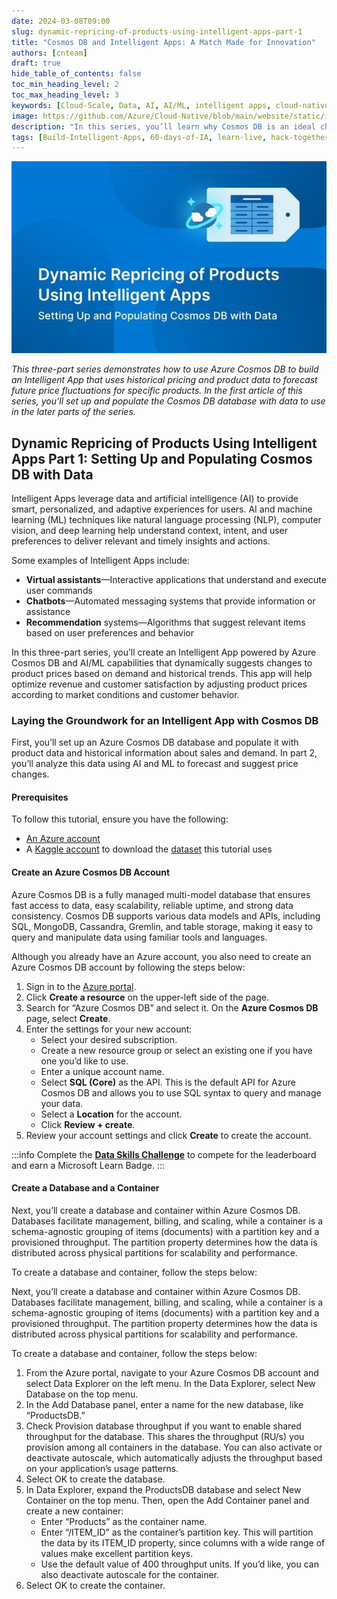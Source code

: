 ```yaml
---
date: 2024-03-08T09:00
slug: dynamic-repricing-of-products-using-intelligent-apps-part-1
title: "Cosmos DB and Intelligent Apps: A Match Made for Innovation"
authors: [cnteam]
draft: true
hide_table_of_contents: false
toc_min_heading_level: 2
toc_max_heading_level: 3
keywords: [Cloud-Scale, Data, AI, AI/ML, intelligent apps, cloud-native, 60-days, enterprise apps, digital experiences, app modernization]
image: https://github.com/Azure/Cloud-Native/blob/main/website/static/img/ogImage.png
description: "In this series, you’ll learn why Cosmos DB is an ideal choice for powering such applications—and how it makes building Intelligent Apps accessible and approachable. In the first article of this series, you’ll set up and populate the Cosmos DB database with data to use in the later parts of the series." 
tags: [Build-Intelligent-Apps, 60-days-of-IA, learn-live, hack-together, community-buzz, ask-the-expert, azure-kubernetes-service, azure-functions, azure-openai, azure-container-apps, azure-cosmos-db, github-copilot, github-codespaces, github-actions]
---
```


<head> 
  <meta property="og:url" content="https://azure.github.io/cloud-native/60daysofia/dynamic-repricing-of-products-using-intelligent-apps-part-1"/>
  <meta property="og:type" content="website"/> 
  <meta property="og:title" content="Build Intelligent Apps | AI Apps on Azure"/> 
  <meta property="og:description" content="In this series, you’ll learn why Cosmos DB is an ideal choice for powering such applications—and how it makes building Intelligent Apps accessible and approachable. In the first article of this series, you’ll set up and populate the Cosmos DB database with data to use in the later parts of the series."/> 
  <meta property="og:image" content="https://github.com/Azure/Cloud-Native/blob/main/website/static/img/ogImage.png"/> 
  <meta name="twitter:url" content="https://azure.github.io/Cloud-Native/60daysofIA/dynamic-repricing-of-products-using-intelligent-apps-part-1" /> 
  <meta name="twitter:title" content="Build Intelligent Apps | AI Apps on Azure" />
 <meta name="twitter:description" content="In this series, you’ll learn why Cosmos DB is an ideal choice for powering such applications—and how it makes building Intelligent Apps accessible and approachable. In the first article of this series, you’ll set up and populate the Cosmos DB database with data to use in the later parts of the series." />
  <meta name="twitter:image" content="https://azure.github.io/Cloud-Native/img/ogImage.png" /> 
  <meta name="twitter:card" content="summary_large_image" /> 
  <meta name="twitter:creator" content="@devanshidiaries" /> 
  <link rel="canonical" href="https://azure.github.io/Cloud-Native/60daysofIA/dynamic-repricing-of-products-using-intelligent-apps-part-1" /> 
</head> 

<!-- End METADATA -->

![Cosmos DB and Intelligent Apps: A Match Made for Innovation](../../static/img/60-days-of-ia/blogs/2024-03-08/3-1-1.jpeg)

*This three-part series demonstrates how to use Azure Cosmos DB to build an Intelligent App that uses historical pricing and product data to forecast future price fluctuations for specific products. In the first article of this series, you’ll set up and populate the Cosmos DB database with data to use in the later parts of the series.*

## Dynamic Repricing of Products Using Intelligent Apps Part 1: Setting Up and Populating Cosmos DB with Data

Intelligent Apps leverage data and artificial intelligence (AI) to provide smart, personalized, and adaptive experiences for users. AI and machine learning (ML) techniques like natural language processing (NLP), computer vision, and deep learning help understand context, intent, and user preferences to deliver relevant and timely insights and actions.

Some examples of Intelligent Apps include:

- **Virtual assistants**—Interactive applications that understand and execute user commands
- **Chatbots**—Automated messaging systems that provide information or assistance
- **Recommendation** systems—Algorithms that suggest relevant items based on user preferences and behavior

In this three-part series, you’ll create an Intelligent App powered by Azure Cosmos DB and AI/ML capabilities that dynamically suggests changes to product prices based on demand and historical trends. This app will help optimize revenue and customer satisfaction by adjusting product prices according to market conditions and customer behavior.

### Laying the Groundwork for an Intelligent App with Cosmos DB

First, you’ll set up an Azure Cosmos DB database and populate it with product data and historical information about sales and demand. In part 2, you’ll analyze this data using AI and ML to forecast and suggest price changes.

#### Prerequisites

To follow this tutorial, ensure you have the following:

- [An Azure account](https://azure.microsoft.com/free/?ocid=buildia24_60days_blogs)
- A [Kaggle account](https://www.kaggle.com/account/login?phase=startRegisterTab&returnUrl=%2F) to download the [dataset](https://www.kaggle.com/datasets/sujaykapadnis/price-quote-data/data) this tutorial uses

#### Create an Azure Cosmos DB Account

Azure Cosmos DB is a fully managed multi-model database that ensures fast access to data, easy scalability, reliable uptime, and strong data consistency. Cosmos DB supports various data models and APIs, including SQL, MongoDB, Cassandra, Gremlin, and table storage, making it easy to query and manipulate data using familiar tools and languages.

Although you already have an Azure account, you also need to create an Azure Cosmos DB account by following the steps below:

1. Sign in to the [Azure portal](https://portal.azure.com/).
2. Click **Create a resource** on the upper-left side of the page.
3. Search for “Azure Cosmos DB” and select it. On the **Azure Cosmos DB** page, select **Create**.
4. Enter the settings for your new account: 
    - Select your desired subscription.
    - Create a new resource group or select an existing one if you have one you’d like to use.
    - Enter a unique account name.
    - Select **SQL (Core)** as the API. This is the default API for Azure Cosmos DB and allows you to use SQL syntax to query and manage your data.
    - Select a **Location** for the account.
    - Click **Review + create**.
5. Review your account settings and click **Create** to create the account.

:::info
Complete the **[Data Skills Challenge](https://aka.ms/intelligent-apps/data-csc?ocid=buildia24_60days_blogs)** to compete for the leaderboard and earn a Microsoft Learn Badge.
:::

#### Create a Database and a Container

Next, you’ll create a database and container within Azure Cosmos DB. Databases facilitate management, billing, and scaling, while a container is a schema-agnostic grouping of items (documents) with a partition key and a provisioned throughput. The partition property determines how the data is distributed across physical partitions for scalability and performance.

To create a database and container, follow the steps below:

Next, you’ll create a database and container within Azure Cosmos DB. Databases facilitate management, billing, and scaling, while a container is a schema-agnostic grouping of items (documents) with a partition key and a provisioned throughput. The partition property determines how the data is distributed across physical partitions for scalability and performance.

To create a database and container, follow the steps below:

1. From the Azure portal, navigate to your Azure Cosmos DB account and select Data Explorer on the left menu. In the Data Explorer, select New Database on the top menu.
2. In the Add Database panel, enter a name for the new database, like “ProductsDB.”
3. Check Provision database throughput if you want to enable shared throughput for the database. This shares the throughput (RU/s) you provision among all containers in the database. You can also activate or deactivate autoscale, which automatically adjusts the throughput based on your application’s usage patterns.
4. Select OK to create the database.
5. In Data Explorer, expand the ProductsDB database and select New Container on the top menu. Then, open the Add Container panel and create a new container:
    - Enter “Products” as the container name.
    - Enter “/ITEM_ID” as the container’s partition key. This will partition the data by its ITEM_ID property, since columns with a wide range of values make excellent partition keys.
    - Use the default value of 400 throughput units. If you’d like, you can also deactivate autoscale for the container.
6. Select OK to create the container.